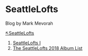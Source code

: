 # SeattleLofts
Blog by Mark Mevorah

[↖SeattleLofts](/)
1. [SeattleLofts I](/SeattleLofts1)
1. [The SeattleLofts 2018 Album List](/The2018SeattleLoftsAlbumsofTheYearList)

<div style="text-align: center;">
  <a href="https://github.com/mevorah"><i class="fa fa-github-square" style="font-size:36px"></i></a>
  <a href="https://www.instagram.com/markmevorah/"><i class="fa fa-instagram" style="font-size:36px"></i></a>
  <a href="https://seattlelofts.tumblr.com"><i class="fa fa-tumblr-square" style="font-size:36px"></i></a>
</div>
